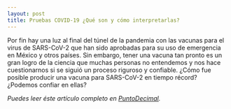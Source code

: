 ```yaml
---
layout: post
title: Pruebas COVID-19 ¿Qué son y cómo interpretarlas?
---
```



Por fin hay una luz al final del túnel de la pandemia con las vacunas para el virus de SARS-CoV-2 que han sido aprobadas para su uso de emergencia en México y otros países. Sin embargo, tener una vacuna tan pronto es un gran logro de la ciencia que muchas personas no entendemos y nos hace cuestionarnos si se siguió un proceso riguroso y confiable. ¿Cómo fue posible producir una vacuna para SARS-CoV-2 en tiempo récord? ¿Podemos confiar en ellas? 

*Puedes leer éste artículo completo en [PuntoDecimal](https://puntodecimal.mx/ciencia/las-vacunas-que-son-y-podemos-confiar-en-ellas).*
